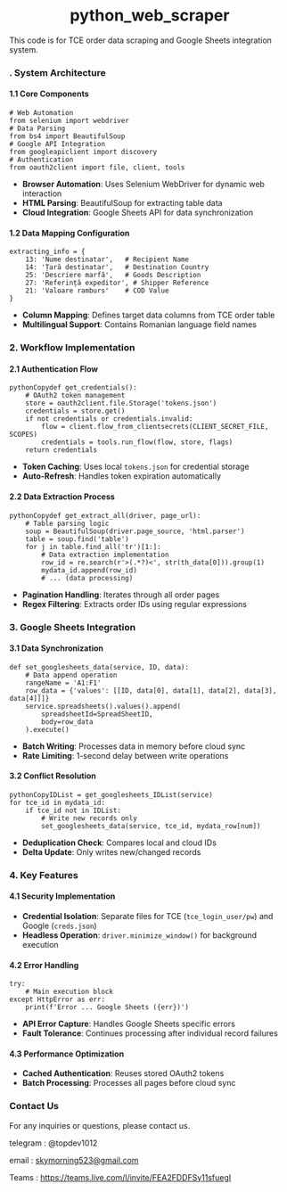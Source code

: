 # 

<div align="center">
   <h1>python_web_scraper</h1>
</div>



This code is for TCE order data scraping and Google Sheets integration system.



### . **System Architecture**

#### 1.1 Core Components

```
# Web Automation
from selenium import webdriver
# Data Parsing
from bs4 import BeautifulSoup
# Google API Integration
from googleapiclient import discovery
# Authentication
from oauth2client import file, client, tools
```

- **Browser Automation**: Uses Selenium WebDriver for dynamic web interaction
- **HTML Parsing**: BeautifulSoup for extracting table data
- **Cloud Integration**: Google Sheets API for data synchronization

#### 1.2 Data Mapping Configuration

```
extracting_info = {
    13: 'Nume destinatar',   # Recipient Name
    14: 'Țară destinatar',   # Destination Country
    25: 'Descriere marfă',   # Goods Description
    27: 'Referință expeditor', # Shipper Reference
    21: 'Valoare ramburs'    # COD Value
}
```

- **Column Mapping**: Defines target data columns from TCE order table
- **Multilingual Support**: Contains Romanian language field names

### 2. **Workflow Implementation**

#### 2.1 Authentication Flow

```
pythonCopydef get_credentials():
    # OAuth2 token management
    store = oauth2client.file.Storage('tokens.json')
    credentials = store.get()
    if not credentials or credentials.invalid:
        flow = client.flow_from_clientsecrets(CLIENT_SECRET_FILE, SCOPES)
        credentials = tools.run_flow(flow, store, flags)
    return credentials
```

- **Token Caching**: Uses local `tokens.json` for credential storage
- **Auto-Refresh**: Handles token expiration automatically

#### 2.2 Data Extraction Process

```
pythonCopydef get_extract_all(driver, page_url):
    # Table parsing logic
    soup = BeautifulSoup(driver.page_source, 'html.parser')
    table = soup.find('table')
    for j in table.find_all('tr')[1:]:
        # Data extraction implementation
        row_id = re.search(r'>(.*?)<', str(th_data[0])).group(1)
        mydata_id.append(row_id)
        # ... (data processing)
```

- **Pagination Handling**: Iterates through all order pages
- **Regex Filtering**: Extracts order IDs using regular expressions

### 3. **Google Sheets Integration**

#### 3.1 Data Synchronization

```
def set_googlesheets_data(service, ID, data):
    # Data append operation
    rangeName = 'A1:F1'
    row_data = {'values': [[ID, data[0], data[1], data[2], data[3], data[4]]]}
    service.spreadsheets().values().append(
        spreadsheetId=SpreadSheetID,
        body=row_data
    ).execute()
```

- **Batch Writing**: Processes data in memory before cloud sync
- **Rate Limiting**: 1-second delay between write operations

#### 3.2 Conflict Resolution

```
pythonCopyIDList = get_googlesheets_IDList(service)
for tce_id in mydata_id:
    if tce_id not in IDList:
        # Write new records only
        set_googlesheets_data(service, tce_id, mydata_row[num])
```

- **Deduplication Check**: Compares local and cloud IDs
- **Delta Update**: Only writes new/changed records

### 4. **Key Features**

#### 4.1 Security Implementation

- **Credential Isolation**: Separate files for TCE (`tce_login_user/pw`) and Google (`creds.json`)
- **Headless Operation**: `driver.minimize_window()` for background execution

#### 4.2 Error Handling

```
try:
    # Main execution block
except HttpError as err:
    print(f'Error ... Google Sheets ({err})')
```

- **API Error Capture**: Handles Google Sheets specific errors
- **Fault Tolerance**: Continues processing after individual record failures

#### 4.3 Performance Optimization

- **Cached Authentication**: Reuses stored OAuth2 tokens
- **Batch Processing**: Processes all pages before cloud sync











### **Contact Us**

For any inquiries or questions, please contact us.

telegram : @topdev1012

email :  skymorning523@gmail.com

Teams :  https://teams.live.com/l/invite/FEA2FDDFSy11sfuegI







